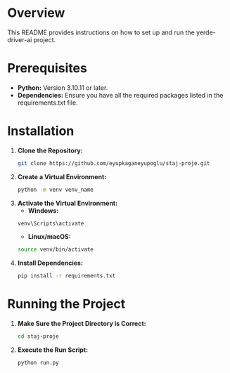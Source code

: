 # Overview
This README provides instructions on how to set up and run the yerde-driver-ai project.

# Prerequisites
- **Python:** Version 3.10.11 or later.
- **Dependencies:** Ensure you have all the required packages listed in the requirements.txt file.

# Installation
1. **Clone the Repository:**
    ```Bash
    git clone https://github.com/eyupkaganeyupoglu/staj-proje.git
    ```
1. **Create a Virtual Environment:**
    ```Bash
    python -m venv venv_name
    ```
2. **Activate the Virtual Environment:**
   - **Windows:**
    ```Bash
    venv\Scripts\activate
    ```
   - **Linux/macOS:**
    ```Bash
    source venv/bin/activate
    ```
3. **Install Dependencies:**
    ```Bash
    pip install -r requirements.txt
    ```

# Running the Project
1.  **Make Sure the Project Directory is Correct:**
    ```Bash
    cd staj-proje
    ```
2. **Execute the Run Script:**
    ```Bash
    python run.py
    ```
